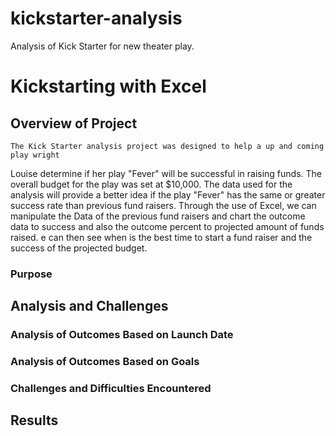 # kickstarter-analysis
Analysis of Kick Starter for new theater play.
# Kickstarting with Excel

## Overview of Project
    
    
    The Kick Starter analysis project was designed to help a up and coming play wright 
Louise determine if her play "Fever" will be successful in raising funds.   The overall 
budget for the play was set at $10,000.   The data used for the analysis will provide a 
better idea if the play "Fever" has the same or greater success rate than previous fund 
raisers.   Through the use of Excel, we can manipulate the Data of the previous fund 
raisers and chart the outcome data to success and also the outcome percent to projected 
amount of funds raised.   e can then see when is the best time to start a fund raiser 
and the success of the projected budget.
### Purpose

## Analysis and Challenges

### Analysis of Outcomes Based on Launch Date

### Analysis of Outcomes Based on Goals

### Challenges and Difficulties Encountered

## Results
